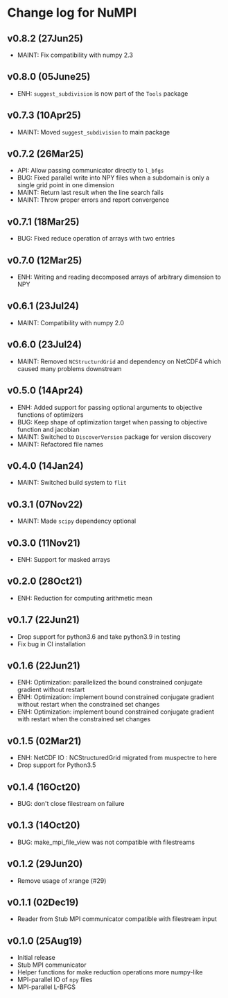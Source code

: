 Change log for NuMPI
===================

v0.8.2 (27Jun25)
----------------

- MAINT: Fix compatibility with numpy 2.3

v0.8.0 (05June25)
-----------------

- ENH: `suggest_subdivision` is now part of the `Tools` package

v0.7.3 (10Apr25)
----------------

- MAINT: Moved `suggest_subdivision` to main package

v0.7.2 (26Mar25)
----------------

- API: Allow passing communicator directly to `l_bfgs`
- BUG: Fixed parallel write into NPY files when a subdomain is only a single
  grid point in one dimension
- MAINT: Return last result when the line search fails
- MAINT: Throw proper errors and report convergence

v0.7.1 (18Mar25)
----------------

- BUG: Fixed reduce operation of arrays with two entries

v0.7.0 (12Mar25)
----------------

- ENH: Writing and reading decomposed arrays of arbitrary dimension to NPY

v0.6.1 (23Jul24)
----------------

- MAINT: Compatibility with numpy 2.0

v0.6.0 (23Jul24)
----------------

- MAINT: Removed `NCStructurdGrid` and dependency on NetCDF4 which caused many
  problems downstream

v0.5.0 (14Apr24)
----------------

- ENH: Added support for passing optional arguments to objective functions
  of optimizers
- BUG: Keep shape of optimization target when passing to objective function and
  jacobian
- MAINT: Switched to `DiscoverVersion` package for version discovery
- MAINT: Refactored file names

v0.4.0 (14Jan24)
----------------

- MAINT: Switched build system to `flit`

v0.3.1 (07Nov22)
----------------

- MAINT: Made `scipy` dependency optional

v0.3.0 (11Nov21)
----------------

- ENH: Support for masked arrays

v0.2.0 (28Oct21)
----------------

- ENH: Reduction for computing arithmetic mean

v0.1.7 (22Jun21)
----------------

- Drop support for python3.6 and take python3.9 in testing
- Fix bug in CI installation

v0.1.6 (22Jun21)
----------------

- ENH: Optimization: parallelized the bound constrained conjugate gradient without restart
- ENH: Optimization: implement bound constrained conjugate gradient without restart when the constrained set changes
- ENH: Optimization: implement bound constrained conjugate gradient with restart when the constrained set changes

v0.1.5 (02Mar21)
----------------

- ENH: NetCDF IO : NCStructuredGrid migrated from muspectre to here
- Drop support for Python3.5

v0.1.4 (16Oct20)
----------------
- BUG: don't close filestream on failure

v0.1.3 (14Oct20)
----------------
- BUG: make_mpi_file_view was not compatible with filestreams

v0.1.2 (29Jun20)
----------------
- Remove usage of xrange (#29)

v0.1.1 (02Dec19)
----------------

- Reader from Stub MPI communicator compatible with filestream input 

v0.1.0 (25Aug19)
----------------

- Initial release
- Stub MPI communicator
- Helper functions for make reduction operations more numpy-like
- MPI-parallel IO of `npy` files
- MPI-parallel L-BFGS
